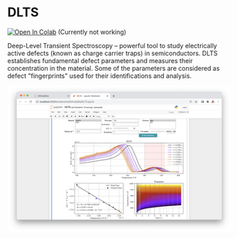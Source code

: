 # DLTS

[![Open In Colab](https://colab.research.google.com/assets/colab-badge.svg)](https://colab.research.google.com/github/nocliper/dlts/blob/master/colab-DLTS.ipynb)
(Currently not working)
 
Deep-Level Transient Spectroscopy – powerful tool to study electrically active defects (known as charge carrier traps) in semiconductors. DLTS establishes fundamental defect parameters and measures their concentration in the material. Some of the parameters are considered as defect "fingerprints" used for their identifications and analysis.

![](ss.png)


